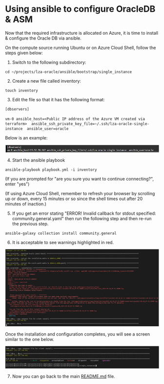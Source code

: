 # Using ansible to configure OracleDB & ASM

Now that the required infrastructure is allocated on Azure, it is time to install & configure the Oracle DB via ansible.



On the compute source running Ubuntu or on Azure Cloud Shell, follow the steps given below:

1. Switch to the following subdirectory:
```
cd ~/projects/lza-oracle/ansible/bootstrap/single_instance
```

2. Create a new file called inventory:
```
touch inventory
```

3. Edit the file so that it has the following format:

```
[dbservers]

vm-0 ansible_host=<Public IP address of the Azure VM created via terraform>  ansible_ssh_private_key_file=~/.ssh/lza-oracle-single-instance  ansible_user=oracle
```

Below is an example:

<img src="../media/inventory.jpg" />


4. Start the ansible playbook
```
ansible-playbook playbook.yml -i inventory
```
(If you are prompted for "are you sure you want to continue connecting?", enter "yes")

(If using Azure Cloud Shell, remember to refresh your browser by scrolling up or down, every 15 minutes or so since the shell times out after 20 minutes of inaction.)


5. If you get an error stating "ERROR! Invalid callback for stdout specified: community.general.yaml" then run the following step and then re-run the previous step.
```
ansible-galaxy collection install community.general
```

6. It is acceptable to see warnings highlighted in red.

<img src="../media/warnings.jpg" />

Once the installation and configuration completes, you will see a screen similar to the one below. 

<img src="../media/complete.jpg" />



7. Now you can go back to the main [README.md](../../README.md#step-by-step-instructions) file.




